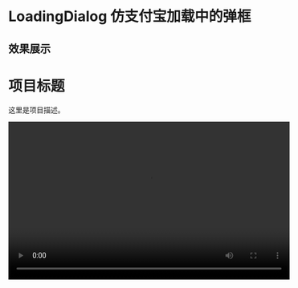 # LoadingDialog 仿支付宝加载中的弹框
## 效果展示
# 项目标题

这里是项目描述。

<video width="560" height="315" controls>
  <source src="https://lintongai.com/uploads/loadingDemo.mp4" type="video/mp4">
  您的浏览器不支持视频播放。
</video>

